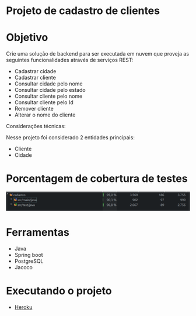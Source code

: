 # Projeto de cadastro de clientes

# Objetivo

Crie uma solução de backend para ser executada em nuvem que proveja as seguintes funcionalidades através de serviços REST:

 + 	Cadastrar cidade 
 +	Cadastrar cliente 
 +	Consultar cidade pelo nome 
 +	Consultar cidade pelo estado 
 + Consultar cliente pelo nome 
 +	Consultar cliente pelo Id 
 +	Remover cliente 
 +	Alterar o nome do cliente 

 Considerações técnicas: 
 
 Nesse projeto foi considerado 2 entidades principais:
 
  + Cliente
  + Cidade


# Porcentagem de cobertura de testes
  ![](jacoco.png)
  
# Ferramentas 
  +  Java
  + Spring boot
  + PostgreSQL 
  + Jacoco

# Executando o projeto
  + [Heroku](https://aw-cadastros-api.herokuapp.com/swagger-ui/index.html?configUrl=/v3/api-docs/swagger-config)
  

